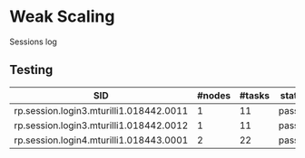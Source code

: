 # Weak Scaling

Sessions log

## Testing

| SID                                     | \#nodes | \#tasks | status | notes |
|-----------------------------------------|---------|---------|--------|-------|
| rp.session.login3.mturilli1.018442.0011 | 1       | 11      | passed | jsrun |
| rp.session.login3.mturilli1.018442.0012 | 1       | 11      | passed | prrte |
| rp.session.login4.mturilli1.018443.0001 | 2       | 22      | passed | prrte |
